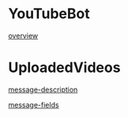 # YouTubeBot
[overview](./overview.md ':include')
# UploadedVideos

[message-description](./UploadedVideos/message-description.md ':include')

[message-fields](./UploadedVideos/message-table.md ':include')